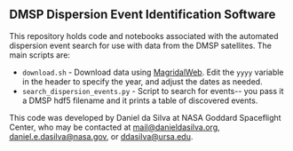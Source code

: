 DMSP Dispersion Event Identification Software
---------------------------------------------

This repository holds code and notebooks associated with the automated dispersion event search for use with data from the DMSP satellites. The main scripts are:

* `download.sh` - Download data using [MagridalWeb](http://cedar.openmadrigal.org/madrigalDownload). Edit the `yyyy` variable in the header to specify the year, and adjust the dates as needed.
* `search_dispersion_events.py` - Script to search for events-- you pass it a DMSP hdf5 filename and it prints a table of discovered events.


This code was developed by Daniel da Silva at NASA Goddard Spaceflight Center, who may be contacted at [mail@danieldasilva.org](mailto:mail@danieldasilva.org), [daniel.e.dasilva@nasa.gov](mailto:daniel.e.dasilva@nasa.gov), or [ddasilva@ursa.edu](mailto:ddasilva@usra.edu).

